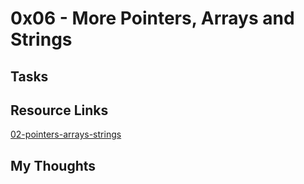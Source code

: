 # 0x06 - More Pointers, Arrays and Strings

## Tasks

## Resource Links

[02-pointers-arrays-strings](https://www.youtube.com/watch?v=hyyGGVhssgo)

## My Thoughts
